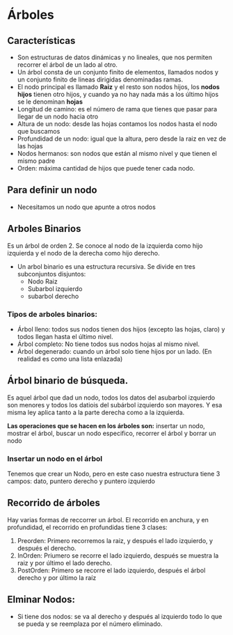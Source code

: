 # Árboles

## Características
* Son estructuras de datos dinámicas y no lineales, que nos permiten recorrer el árbol de un lado al otro.  
* Un árbol consta de un conjunto finito de elementos, llamados nodos y un conjunto finito de lineas dirigidas denominadas ramas.
* El nodo principal es llamado **Raiz** y el resto son nodos hijos, los **nodos hijos** tienen otro hijos, y cuando ya no hay nada más a los último hijos se le denominan **hojas**
* Longitud de camino: es el número de rama que tienes que pasar para llegar de un nodo hacia otro
* Altura de un nodo: desde las hojas contamos los nodos hasta el nodo que buscamos
* Profundidad de un nodo: igual que la altura, pero desde la raiz en vez de las hojas
* Nodos hermanos: son nodos que están al mismo nivel y que tienen el mismo padre
* Orden: máxima cantidad de hijos que puede tener cada nodo.

## Para definir un nodo
* Necesitamos un nodo que apunte a otros nodos

## Arboles Binarios
Es un árbol de orden 2. Se conoce al nodo de la izquierda como hijo izquierda y el nodo de la derecha como hijo derecho.  

* Un arbol binario es una estructura recursiva. Se divide en tres subconjuntos disjuntos:
  * Nodo Raiz
  * Subarbol izquierdo
  * subarbol derecho


### Tipos de arboles binarios:
* Árbol lleno: todos sus nodos tienen dos hijos (excepto las hojas, claro) y todos llegan hasta el último nivel.
* Árbol completo: No tiene todos sus nodos hojas al mismo nivel.
* Árbol degenerado: cuando un árbol solo tiene hijos por un lado. (En realidad es como una lista enlazada)

## Árbol binario de búsqueda.
Es aquel árbol que dad un nodo, todos los datos del asubarbol izquierdo son menores y todos los datiois del subárbol izquierdo son mayores. Y esa misma ley aplica tanto a la parte derecha como a la izquierda.

**Las operaciones que se hacen en los árboles son:** insertar un nodo, mostrar el árbol, buscar un nodo especifico, recorrer el árbol y borrar un nodo


### Insertar un nodo en el árbol
Tenemos que crear un Nodo, pero en este caso nuestra estructura tiene 3 campos: dato,  puntero derecho y puntero izquierdo

## Recorrido de árboles

Hay varias formas de reccorrer un árbol. El recorrido en anchura, y en profundidad, el recorrido en profundidas tiene 3 clases:

1. Preorden: Primero recorremos la raiz, y después el lado izquierdo, y después el derecho.
2. InOrden: Priumero se recorre el lado izquierdo, después se muestra la raiz y por último el lado derecho.
3. PostOrden: Primero se recorre el lado izquierdo, después el árbol derecho y por último la raíz

## Elminar Nodos:

* Si tiene dos nodos: se va al derecho y después al izquierdo todo lo que se pueda y se reemplaza por el número eliminado.